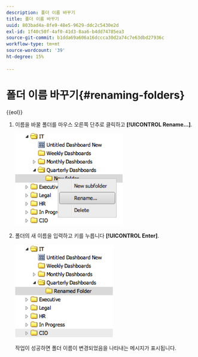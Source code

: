 ```yaml
---
description: 폴더 이름 바꾸기
title: 폴더 이름 바꾸기
uuid: 803bad4a-8fe9-48e5-9629-ddc2c5430e2d
exl-id: 1f40c50f-4af0-41d3-8aa6-b4dd74785ea3
source-git-commit: b1dda69a606a16dccca30d2a74c7e63dbd27936c
workflow-type: tm+mt
source-wordcount: '39'
ht-degree: 15%

---
```


# 폴더 이름 바꾸기{#renaming-folders}

{{eol}}

1. 이름을 바꿀 폴더를 마우스 오른쪽 단추로 클릭하고 **[!UICONTROL Rename…]**.

   ![](assets/rename.png)

1. 폴더의 새 이름을 입력하고 키를 누릅니다 **[!UICONTROL Enter]**.

   ![](assets/renamed_folder.png)

   작업이 성공하면 폴더 이름이 변경되었음을 나타내는 메시지가 표시됩니다.
